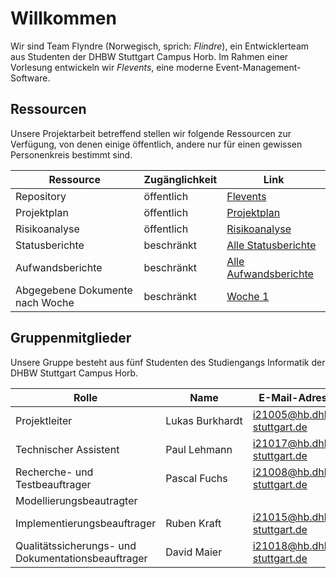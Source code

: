 # Willkommen

Wir sind Team Flyndre (Norwegisch, sprich: _Flindre_), ein Entwicklerteam aus Studenten der DHBW Stuttgart Campus Horb.
Im Rahmen einer Vorlesung entwickeln wir _Flevents_, eine moderne Event-Management-Software.

## Ressourcen

Unsere Projektarbeit betreffend stellen wir folgende Ressourcen zur Verfügung, von denen einige öffentlich, andere nur für einen gewissen Personenkreis bestimmt sind.

| Ressource | Zugänglichkeit | Link |
| --- | --- | --- |
| Repository | öffentlich | [Flevents](https://github.com/NoName11234/Flevents) |
| Projektplan | öffentlich | [Projektplan](https://dhbwstg-my.sharepoint.com/:w:/g/personal/i21015_hb_dhbw-stuttgart_de/Efkh8CQ-eoxJvgYrt-9BnU0Bwb66dCbevpmAAzJlUaDuKg?e=12gLXE) |
| Risikoanalyse | öffentlich | [Risikoanalyse](https://dhbwstg-my.sharepoint.com/:w:/g/personal/i21015_hb_dhbw-stuttgart_de/Ef9aBNEyc5dAoYe1okeoagsBrVvVqp7tF_pYtS-z9pgfJg?e=fhzGvK) |
| Statusberichte | beschränkt | [Alle Statusberichte](https://dhbwstg-my.sharepoint.com/:f:/g/personal/i21015_hb_dhbw-stuttgart_de/Ek6RXJJ2bexLhTh41hYQTp0BkIt39ANIW3aETtXwXOL2Bg?e=0HQPRm) |
| Aufwandsberichte | beschränkt |  [Alle Aufwandsberichte](https://dhbwstg-my.sharepoint.com/:f:/g/personal/i21015_hb_dhbw-stuttgart_de/EgAPLLNsz81NiKrMdZ2INM8Bn4Js46WiQyu1vKXY73dt6A?e=D5ckoE) |
| Abgegebene Dokumente nach Woche | beschränkt | [Woche 1](https://dhbwstg-my.sharepoint.com/:f:/g/personal/i21015_hb_dhbw-stuttgart_de/EiJdDY_gI55Ml_A61vQJtzoB6HPcTynsXiBAz-RctvVs6Q?e=R71a4l) |

## Gruppenmitglieder

Unsere Gruppe besteht aus fünf Studenten des Studiengangs Informatik der DHBW Stuttgart Campus Horb.

| Rolle | Name | E-Mail-Adresse |
| --- | --- | --- |
| Projektleiter | Lukas&nbsp;Burkhardt | [i21005@hb.dhbw-stuttgart.de](mailto:i21005@hb.dhbw-stuttgart.de) |
| Technischer Assistent | Paul&nbsp;Lehmann | [i21017@hb.dhbw-stuttgart.de](mailto:i21017@hb.dhbw-stuttgart.de) |
| Recherche- und Testbeauftrager | Pascal&nbsp;Fuchs | [i21008@hb.dhbw-stuttgart.de](mailto:i21008@hb.dhbw-stuttgart.de) |
| Modellierungsbeautragter |  |  |
| Implementierungsbeauftrager | Ruben&nbsp;Kraft | [i21015@hb.dhbw-stuttgart.de](mailto:i21015@hb.dhbw-stuttgart.de) |
| Qualitätssicherungs- und Dokumentationsbeauftrager | David&nbsp;Maier | [i21018@hb.dhbw-stuttgart.de](mailto:i21018@hb.dhbw-stuttgart.de) |
